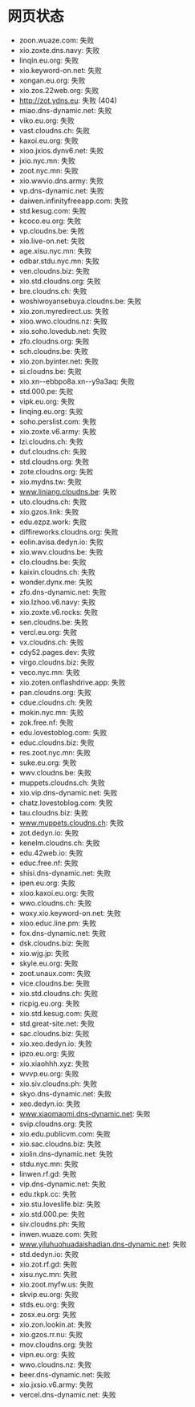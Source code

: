 # 网页状态
- zoon.wuaze.com: 失败
- xio.zoxte.dns.navy: 失败
- linqin.eu.org: 失败
- xio.keyword-on.net: 失败
- xongan.eu.org: 失败
- xio.zos.22web.org: 失败
- http://zot.ydns.eu: 失败 (404)
- miao.dns-dynamic.net: 失败
- viko.eu.org: 失败
- vast.cloudns.ch: 失败
- kaxoi.eu.org: 失败
- xioo.jxios.dynv6.net: 失败
- jxio.nyc.mn: 失败
- zoot.nyc.mn: 失败
- xio.wwvio.dns.army: 失败
- vp.dns-dynamic.net: 失败
- daiwen.infinityfreeapp.com: 失败
- std.kesug.com: 失败
- kcoco.eu.org: 失败
- vp.cloudns.be: 失败
- xio.live-on.net: 失败
- age.xisu.nyc.mn: 失败
- odbar.stdu.nyc.mn: 失败
- ven.cloudns.biz: 失败
- xio.std.cloudns.org: 失败
- bre.cloudns.ch: 失败
- woshiwoyansebuya.cloudns.be: 失败
- xio.zon.myredirect.us: 失败
- xioo.wwo.cloudns.nz: 失败
- xio.soho.lovedub.net: 失败
- zfo.cloudns.org: 失败
- sch.cloudns.be: 失败
- xio.zon.byinter.net: 失败
- si.cloudns.be: 失败
- xio.xn--ebbpo8a.xn--y9a3aq: 失败
- std.000.pe: 失败
- vipk.eu.org: 失败
- linqing.eu.org: 失败
- soho.perslist.com: 失败
- xio.zoxte.v6.army: 失败
- lzi.cloudns.ch: 失败
- duf.cloudns.ch: 失败
- std.cloudns.org: 失败
- zote.cloudns.org: 失败
- xio.mydns.tw: 失败
- www.liniang.cloudns.be: 失败
- uto.cloudns.ch: 失败
- xio.gzos.link: 失败
- edu.ezpz.work: 失败
- diffireworks.cloudns.org: 失败
- eolin.avisa.dedyn.io: 失败
- xio.wwv.cloudns.be: 失败
- clo.cloudns.be: 失败
- kaixin.cloudns.ch: 失败
- wonder.dynx.me: 失败
- zfo.dns-dynamic.net: 失败
- xio.lzhoo.v6.navy: 失败
- xio.zoxte.v6.rocks: 失败
- sen.cloudns.be: 失败
- vercl.eu.org: 失败
- vx.cloudns.ch: 失败
- cdy52.pages.dev: 失败
- virgo.cloudns.biz: 失败
- veco.nyc.mn: 失败
- xio.zoten.onflashdrive.app: 失败
- pan.cloudns.org: 失败
- cdue.cloudns.ch: 失败
- mokin.nyc.mn: 失败
- zok.free.nf: 失败
- edu.lovestoblog.com: 失败
- educ.cloudns.biz: 失败
- res.zoot.nyc.mn: 失败
- suke.eu.org: 失败
- wwv.cloudns.be: 失败
- muppets.cloudns.ch: 失败
- xio.vip.dns-dynamic.net: 失败
- chatz.lovestoblog.com: 失败
- tau.cloudns.biz: 失败
- www.muppets.cloudns.ch: 失败
- zot.dedyn.io: 失败
- kenelm.cloudns.ch: 失败
- edu.42web.io: 失败
- educ.free.nf: 失败
- shisi.dns-dynamic.net: 失败
- ipen.eu.org: 失败
- xioo.kaxoi.eu.org: 失败
- wwo.cloudns.ch: 失败
- woxy.xio.keyword-on.net: 失败
- xioo.educ.line.pm: 失败
- fox.dns-dynamic.net: 失败
- dsk.cloudns.biz: 失败
- xio.wjg.jp: 失败
- skyle.eu.org: 失败
- zoot.unaux.com: 失败
- vice.cloudns.be: 失败
- xio.std.cloudns.ch: 失败
- ricpig.eu.org: 失败
- xio.std.kesug.com: 失败
- std.great-site.net: 失败
- sac.cloudns.biz: 失败
- xio.xeo.dedyn.io: 失败
- ipzo.eu.org: 失败
- xio.xiaohhh.xyz: 失败
- wvvp.eu.org: 失败
- xio.siv.cloudns.ph: 失败
- skyo.dns-dynamic.net: 失败
- xeo.dedyn.io: 失败
- www.xiaomaomi.dns-dynamic.net: 失败
- svip.cloudns.org: 失败
- xio.edu.publicvm.com: 失败
- xio.sac.cloudns.biz: 失败
- xiolin.dns-dynamic.net: 失败
- stdu.nyc.mn: 失败
- linwen.rf.gd: 失败
- vip.dns-dynamic.net: 失败
- edu.tkpk.cc: 失败
- xio.stu.loveslife.biz: 失败
- xio.std.000.pe: 失败
- siv.cloudns.ph: 失败
- inwen.wuaze.com: 失败
- www.yiluhuohuadaishadian.dns-dynamic.net: 失败
- std.dedyn.io: 失败
- xio.zot.rf.gd: 失败
- xisu.nyc.mn: 失败
- xio.zoot.myfw.us: 失败
- skvip.eu.org: 失败
- stds.eu.org: 失败
- zosx.eu.org: 失败
- xio.zon.lookin.at: 失败
- xio.gzos.rr.nu: 失败
- mov.cloudns.org: 失败
- vipn.eu.org: 失败
- wwo.cloudns.nz: 失败
- beer.dns-dynamic.net: 失败
- xio.jxsio.v6.army: 失败
- vercel.dns-dynamic.net: 失败
